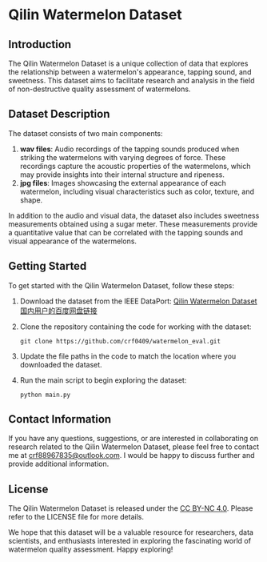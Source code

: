 # Qilin Watermelon Dataset

## Introduction
The Qilin Watermelon Dataset is a unique collection of data that explores the relationship between a watermelon's appearance, tapping sound, and sweetness. This dataset aims to facilitate research and analysis in the field of non-destructive quality assessment of watermelons.

## Dataset Description
The dataset consists of two main components:
1. **wav files**: Audio recordings of the tapping sounds produced when striking the watermelons with varying degrees of force. These recordings capture the acoustic properties of the watermelons, which may provide insights into their internal structure and ripeness.
2. **jpg files**: Images showcasing the external appearance of each watermelon, including visual characteristics such as color, texture, and shape.

In addition to the audio and visual data, the dataset also includes sweetness measurements obtained using a sugar meter. These measurements provide a quantitative value that can be correlated with the tapping sounds and visual appearance of the watermelons.

## Getting Started
To get started with the Qilin Watermelon Dataset, follow these steps:

1. Download the dataset from the IEEE DataPort: [Qilin Watermelon Dataset](https://ieee-dataport.org/documents/watermelon-appearance-and-knock-correlate-data-sets-sugar-content)
   [国内用户的百度网盘链接](https://pan.baidu.com/s/1YvHsz9HhPf7KNio0ZZ3Rzw?pwd=1234)

2. Clone the repository containing the code for working with the dataset:
   ```
   git clone https://github.com/crf0409/watermelon_eval.git
   ```

3. Update the file paths in the code to match the location where you downloaded the dataset.

4. Run the main script to begin exploring the dataset:
   ```
   python main.py
   ```

## Contact Information
If you have any questions, suggestions, or are interested in collaborating on research related to the Qilin Watermelon Dataset, please feel free to contact me at [crf88967835@outlook.com](mailto:crf88967835@outlook.com). I would be happy to discuss further and provide additional information.

## License
The Qilin Watermelon Dataset is released under the [CC BY-NC 4.0](https://creativecommons.org/licenses/by-nc/4.0/). Please refer to the LICENSE file for more details.

We hope that this dataset will be a valuable resource for researchers, data scientists, and enthusiasts interested in exploring the fascinating world of watermelon quality assessment. Happy exploring!